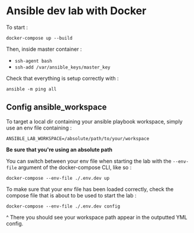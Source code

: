 # Ansible dev lab with Docker

To start :

`docker-compose up --build`

Then, inside master container :

- `ssh-agent bash`
- `ssh-add /var/ansible_keys/master_key`


Check that everything is setup correctly with :

`ansible -m ping all`


## Config ansible_workspace

To target a local dir containing your ansible playbook workspace, simply use an env file containing : 

```
ANSIBLE_LAB_WORKSPACE=/absolute/path/to/your/workspace
```

**Be sure that you're using an absolute path**

You can switch between your env file when starting the lab with the `--env-file` argument of the docker-compose CLI, like so :

`docker-compose --env-file ./.env.dev up`

To make sure that your env file has been loaded correctly, check the compose file that is about to be used to start the lab :

`docker-compose --env-file ./.env.dev config`


^ There you should see your workspace path appear in the outputted YML config.